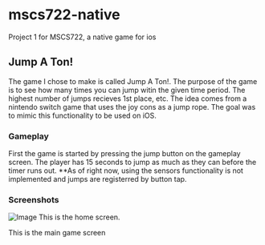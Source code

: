 # mscs722-native
Project 1 for MSCS722, a native game for ios

## Jump A Ton!
The game I chose to make is called Jump A Ton!. The purpose of the game is to see how many times you can jump 
witin the given time period. The highest number of jumps recieves 1st place, etc. The idea comes from a nintendo switch game that uses
the joy cons as a jump rope. The goal was to mimic this functionality to be used on iOS. 

### Gameplay
First the game is started by pressing the jump button on the gameplay screen. The player has 15 seconds to 
jump as much as they can before the timer runs out. 
**As of right now, using the sensors functionality is not implemented and jumps are registerred by button tap.

### Screenshots
![Image](https://github.com/alexfuoc/mscs722-native/tree/main/MDW-Demo/gamePlay.png)
This is the home screen.

This is the main game screen
